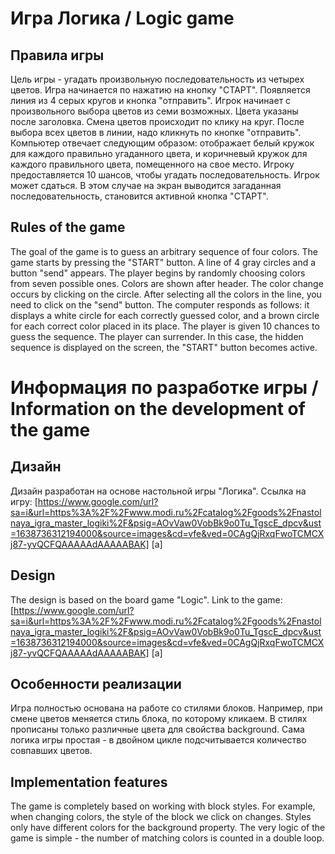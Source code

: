 # Игра Логика / Logic game
## Правила игры 
Цель игры - угадать произвольную последовательность из четырех цветов. 
Игра начинается по нажатию на кнопку "СТАРТ". Появляется линия из 4 серых кругов и кнопка "отправить".
Игрок начинает с произвольного выбора цветов из семи возможных. Цвета указаны после 
заголовка. Смена цветов происходит по клику на круг. После выбора всех цветов в линии, надо кликнуть по кнопке "отправить".
Компьютер отвечает следующим образом: отображает белый кружок для каждого правильно угаданного цвета, и коричневый кружок для каждого правильного цвета, помещенного на свое место.
Игроку предоставляется 10 шансов, чтобы угадать последовательность. 
Игрок может сдаться. В этом случае на экран выводится загаданная последовательность, становится активной кнопка "СТАРТ".
## Rules of the game
The goal of the game is to guess an arbitrary sequence of four colors.
The game starts by pressing the "START" button. A line of 4 gray circles and a button "send" appears.
The player begins by randomly choosing colors from seven possible ones. Colors are shown after header. The color change occurs by clicking on the circle. After selecting all the colors in the line, you need to click on the "send" button. 
The computer responds as follows: it displays a white circle for each correctly guessed color, and a brown circle for each correct color placed in its place.
The player is given 10 chances to guess the sequence.
The player can surrender. In this case, the hidden sequence is displayed on the screen, the "START" button becomes active.

# Информация по разработке игры / Information on the development of the game
## Дизайн
Дизайн разработан на основе настольной игры "Логика". Ссылка на игру: [https://www.google.com/url?sa=i&url=https%3A%2F%2Fwww.modi.ru%2Fcatalog%2Fgoods%2Fnastolnaya_igra_master_logiki%2F&psig=AOvVaw0VobBk9o0Tu_TgscE_dpcv&ust=1638736312194000&source=images&cd=vfe&ved=0CAgQjRxqFwoTCMCXj87-yvQCFQAAAAAdAAAAABAK] [a]
## Design
The design is based on the board game "Logic". Link to the game: [https://www.google.com/url?sa=i&url=https%3A%2F%2Fwww.modi.ru%2Fcatalog%2Fgoods%2Fnastolnaya_igra_master_logiki%2F&psig=AOvVaw0VobBk9o0Tu_TgscE_dpcv&ust=1638736312194000&source=images&cd=vfe&ved=0CAgQjRxqFwoTCMCXj87-yvQCFQAAAAAdAAAAABAK] [a]
## Особенности реализации
Игра полностью основана на работе со стилями блоков. Например, при смене цветов меняется стиль блока, по которому кликаем. В стилях прописаны только различные цвета для свойства background. Сама логика игры простая - в двойном цикле подсчитывается количество совпавших цветов.

## Implementation features
The game is completely based on working with block styles. For example, when changing colors, the style of the block we click on changes. Styles only have different colors for the background property. The very logic of the game is simple - the number of matching colors is counted in a double loop.